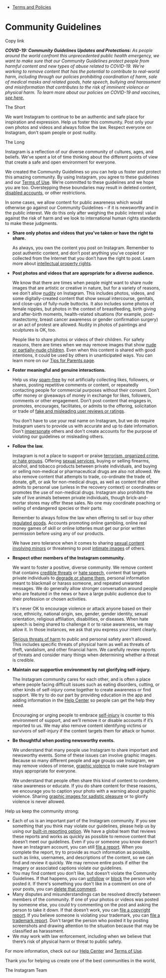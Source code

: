 *   [Terms and Policies](https://help.instagram.com/1417489251945243/?helpref=breadcrumb)

Community Guidelines
====================

Copy link

_**COVID-19: Community Guidelines Updates and Protections:** As people around the world confront this unprecedented public health emergency, we want to make sure that our Community Guidelines protect people from harmful content and new types of abuse related to COVID-19. We’re working to remove content that has the potential to contribute to real-world harm, including through our policies prohibiting coordination of harm, sale of medical masks and related goods, hate speech, bullying and harassment and misinformation that contributes to the risk of imminent violence or physical harm. To learn more about our policies on COVID-19 and vaccines, [see here.](https://help.instagram.com/697825587576762?helpref=faq_content)_

The Short

We want Instagram to continue to be an authentic and safe place for inspiration and expression. Help us foster this community. Post only your own photos and videos and always follow the law. Respect everyone on Instagram, don’t spam people or post nudity.

The Long

Instagram is a reflection of our diverse community of cultures, ages, and beliefs. We’ve spent a lot of time thinking about the different points of view that create a safe and open environment for everyone.

We created the Community Guidelines so you can help us foster and protect this amazing community. By using Instagram, you agree to these guidelines and our [Terms of Use](https://www.instagram.com/legal/terms). We’re committed to these guidelines and we hope you are too. Overstepping these boundaries may result in deleted content, [disabled accounts](https://help.instagram.com/366993040048856?helpref=faq_content), or other restrictions.

In some cases, we allow content for public awareness which would otherwise go against our Community Guidelines – if it is newsworthy and in the public interest. We do this only after weighing the public interest value against the risk of harm and we look to international human rights standards to make these judgments.

*   **Share only photos and videos that you’ve taken or have the right to share.**
    
    As always, you own the content you post on Instagram. Remember to post authentic content, and don’t post anything you’ve copied or collected from the Internet that you don’t have the right to post. Learn more about [intellectual property rights](https://help.instagram.com/126382350847838?helpref=faq_content).
    
*   **Post photos and videos that are appropriate for a diverse audience.**
    
    We know that there are times when people might want to share nude images that are artistic or creative in nature, but for a variety of reasons, we don’t allow [nudity](https://l.instagram.com/?u=https%3A%2F%2Fwww.facebook.com%2Fcommunitystandards%2Fadult_nudity_sexual_activity&e=AT2LfA8WOgI9APkT_ze3refx1AXQJTL2F4bTI7Mu2pwQjSm0SyuPV71XvNWYoqvmPeXQksd2XWTduF3AinRyykR_aOBJbcK3AA600cbCRc6xwi8dty6b7oqYw34WNfPcUivk-lbmsrnh6nbt6EomiA) on Instagram. This includes photos, videos, and some digitally-created content that show sexual intercourse, genitals, and close-ups of fully-nude buttocks. It also includes some photos of female nipples, but photos in the context of breastfeeding, birth giving and after-birth moments, health-related situations (for example, post-mastectomy, breast cancer awareness or gender confirmation surgery) or an act of protest are allowed. Nudity in photos of paintings and sculptures is OK, too.
    
    People like to share photos or videos of their children. For safety reasons, there are times when we may remove images that show [nude or partially-nude children](https://l.instagram.com/?u=https%3A%2F%2Fwww.facebook.com%2Fcommunitystandards%2Fchild_nudity_sexual_exploitation&e=AT2LfA8WOgI9APkT_ze3refx1AXQJTL2F4bTI7Mu2pwQjSm0SyuPV71XvNWYoqvmPeXQksd2XWTduF3AinRyykR_aOBJbcK3AA600cbCRc6xwi8dty6b7oqYw34WNfPcUivk-lbmsrnh6nbt6EomiA). Even when this content is shared with good intentions, it could be used by others in unanticipated ways. You can learn more on our [Tips for Parents page](https://help.instagram.com/154475974694511/?helpref=faq_content).
    
*   **Foster meaningful and genuine interactions.**
    
    Help us stay [spam-free](https://l.instagram.com/?u=https%3A%2F%2Fwww.facebook.com%2Fcommunitystandards%2Fspam&e=AT2LfA8WOgI9APkT_ze3refx1AXQJTL2F4bTI7Mu2pwQjSm0SyuPV71XvNWYoqvmPeXQksd2XWTduF3AinRyykR_aOBJbcK3AA600cbCRc6xwi8dty6b7oqYw34WNfPcUivk-lbmsrnh6nbt6EomiA) by not artificially collecting likes, followers, or shares, posting repetitive comments or content, or repeatedly contacting people for commercial purposes without their consent. Don’t offer money or giveaways of money in exchange for likes, followers, comments or other engagement. Don’t post content that engages in, promotes, encourages, facilitates, or admits to the offering, solicitation or trade of [fake and misleading user reviews or ratings](https://l.instagram.com/?u=https%3A%2F%2Fwww.facebook.com%2Fcommunitystandards%2Ffraud_deception&e=AT2LfA8WOgI9APkT_ze3refx1AXQJTL2F4bTI7Mu2pwQjSm0SyuPV71XvNWYoqvmPeXQksd2XWTduF3AinRyykR_aOBJbcK3AA600cbCRc6xwi8dty6b7oqYw34WNfPcUivk-lbmsrnh6nbt6EomiA).
    
    You don’t have to use your real name on Instagram, but we do require Instagram users to provide us with accurate and up to date information. Don't [impersonate](https://l.instagram.com/?u=https%3A%2F%2Fwww.facebook.com%2Fcommunitystandards%2Fmisrepresentation&e=AT2LfA8WOgI9APkT_ze3refx1AXQJTL2F4bTI7Mu2pwQjSm0SyuPV71XvNWYoqvmPeXQksd2XWTduF3AinRyykR_aOBJbcK3AA600cbCRc6xwi8dty6b7oqYw34WNfPcUivk-lbmsrnh6nbt6EomiA) others and don't create accounts for the purpose of violating our guidelines or misleading others.
    
*   **Follow the law.**
    
    Instagram is not a place to support or praise [terrorism, organized crime, or hate groups](https://l.instagram.com/?u=https%3A%2F%2Fwww.facebook.com%2Fcommunitystandards%2Fdangerous_individuals_organizations&e=AT2LfA8WOgI9APkT_ze3refx1AXQJTL2F4bTI7Mu2pwQjSm0SyuPV71XvNWYoqvmPeXQksd2XWTduF3AinRyykR_aOBJbcK3AA600cbCRc6xwi8dty6b7oqYw34WNfPcUivk-lbmsrnh6nbt6EomiA). Offering [sexual services](https://l.instagram.com/?u=https%3A%2F%2Fwww.facebook.com%2Fcommunitystandards%2Fsexual_solicitation&e=AT2LfA8WOgI9APkT_ze3refx1AXQJTL2F4bTI7Mu2pwQjSm0SyuPV71XvNWYoqvmPeXQksd2XWTduF3AinRyykR_aOBJbcK3AA600cbCRc6xwi8dty6b7oqYw34WNfPcUivk-lbmsrnh6nbt6EomiA), buying or selling firearms, alcohol, and tobacco products between private individuals, and buying or selling non-medical or pharmaceutical drugs are also not allowed. We also remove content that attempts to trade, co-ordinate the trade of, donate, gift, or ask for non-medical drugs, as well as content that either admits to personal use (unless in the recovery context) or coordinates or promotes the use of non-medical drugs. Instagram also prohibits the sale of live animals between private individuals, though brick-and-mortar stores may offer these sales. No one may coordinate poaching or selling of endangered species or their parts.
    
    Remember to always follow the law when offering to sell or buy other [regulated goods](https://l.instagram.com/?u=https%3A%2F%2Fwww.facebook.com%2Fcommunitystandards%2Fregulated_goods&e=AT2LfA8WOgI9APkT_ze3refx1AXQJTL2F4bTI7Mu2pwQjSm0SyuPV71XvNWYoqvmPeXQksd2XWTduF3AinRyykR_aOBJbcK3AA600cbCRc6xwi8dty6b7oqYw34WNfPcUivk-lbmsrnh6nbt6EomiA). Accounts promoting online gambling, online real money games of skill or online lotteries must get our prior written permission before using any of our products.
    
    We have zero tolerance when it comes to sharing [sexual content involving minors](https://l.instagram.com/?u=https%3A%2F%2Fwww.facebook.com%2Fcommunitystandards%2Fchild_nudity_sexual_exploitation&e=AT2LfA8WOgI9APkT_ze3refx1AXQJTL2F4bTI7Mu2pwQjSm0SyuPV71XvNWYoqvmPeXQksd2XWTduF3AinRyykR_aOBJbcK3AA600cbCRc6xwi8dty6b7oqYw34WNfPcUivk-lbmsrnh6nbt6EomiA) or threatening to post [intimate images](https://l.instagram.com/?u=https%3A%2F%2Fwww.facebook.com%2Fcommunitystandards%2Fsexual_exploitation_adults&e=AT2LfA8WOgI9APkT_ze3refx1AXQJTL2F4bTI7Mu2pwQjSm0SyuPV71XvNWYoqvmPeXQksd2XWTduF3AinRyykR_aOBJbcK3AA600cbCRc6xwi8dty6b7oqYw34WNfPcUivk-lbmsrnh6nbt6EomiA) of others.
    
*   **Respect other members of the Instagram community.**
    
    We want to foster a positive, diverse community. We remove content that contains [credible threats](https://l.instagram.com/?u=https%3A%2F%2Fwww.facebook.com%2Fcommunitystandards%2Fcredible_violence&e=AT2LfA8WOgI9APkT_ze3refx1AXQJTL2F4bTI7Mu2pwQjSm0SyuPV71XvNWYoqvmPeXQksd2XWTduF3AinRyykR_aOBJbcK3AA600cbCRc6xwi8dty6b7oqYw34WNfPcUivk-lbmsrnh6nbt6EomiA) or [hate speech](https://l.instagram.com/?u=https%3A%2F%2Fwww.facebook.com%2Fcommunitystandards%2Fhate_speech&e=AT2LfA8WOgI9APkT_ze3refx1AXQJTL2F4bTI7Mu2pwQjSm0SyuPV71XvNWYoqvmPeXQksd2XWTduF3AinRyykR_aOBJbcK3AA600cbCRc6xwi8dty6b7oqYw34WNfPcUivk-lbmsrnh6nbt6EomiA), content that targets private individuals to [degrade or shame them](https://l.instagram.com/?u=https%3A%2F%2Fwww.facebook.com%2Fcommunitystandards%2Fbullying&e=AT2LfA8WOgI9APkT_ze3refx1AXQJTL2F4bTI7Mu2pwQjSm0SyuPV71XvNWYoqvmPeXQksd2XWTduF3AinRyykR_aOBJbcK3AA600cbCRc6xwi8dty6b7oqYw34WNfPcUivk-lbmsrnh6nbt6EomiA), personal information meant to blackmail or harass someone, and repeated unwanted messages. We do generally allow stronger conversation around people who are featured in the news or have a large public audience due to their profession or chosen activities.
    
    It's never OK to encourage violence or attack anyone based on their race, ethnicity, national origin, sex, gender, gender identity, sexual orientation, religious affiliation, disabilities, or diseases. When hate speech is being shared to challenge it or to raise awareness, we may allow it. In those instances, we ask that you express your intent clearly.
    
    [Serious threats of harm](https://l.instagram.com/?u=https%3A%2F%2Fwww.facebook.com%2Fcommunitystandards%2Fcredible_violence&e=AT2LfA8WOgI9APkT_ze3refx1AXQJTL2F4bTI7Mu2pwQjSm0SyuPV71XvNWYoqvmPeXQksd2XWTduF3AinRyykR_aOBJbcK3AA600cbCRc6xwi8dty6b7oqYw34WNfPcUivk-lbmsrnh6nbt6EomiA) to public and personal safety aren't allowed. This includes specific threats of physical harm as well as threats of theft, vandalism, and other financial harm. We carefully review reports of threats and consider many things when determining whether a threat is credible.
    
*   **Maintain our supportive environment by not glorifying self-injury.**
    
    The Instagram community cares for each other, and is often a place where people facing difficult issues such as eating disorders, cutting, or other kinds of self-injury come together to create awareness or find support. We try to do our part by providing education in the app and adding information in the [Help Center](https://help.instagram.com/) so people can get the help they need.
    
    Encouraging or urging people to embrace [self-injury](https://l.instagram.com/?u=https%3A%2F%2Fwww.facebook.com%2Fcommunitystandards%2Fsuicide_self_injury_violence&e=AT2LfA8WOgI9APkT_ze3refx1AXQJTL2F4bTI7Mu2pwQjSm0SyuPV71XvNWYoqvmPeXQksd2XWTduF3AinRyykR_aOBJbcK3AA600cbCRc6xwi8dty6b7oqYw34WNfPcUivk-lbmsrnh6nbt6EomiA) is counter to this environment of support, and we’ll remove it or disable accounts if it’s reported to us. We may also remove content identifying victims or survivors of self-injury if the content targets them for attack or humor.
    
*   **Be thoughtful when posting newsworthy events.**
    
    We understand that many people use Instagram to share important and newsworthy events. Some of these issues can involve graphic images. Because so many different people and age groups use Instagram, we may remove videos of intense, [graphic violence](https://l.instagram.com/?u=https%3A%2F%2Fwww.facebook.com%2Fcommunitystandards%2Fgraphic_violence&e=AT2LfA8WOgI9APkT_ze3refx1AXQJTL2F4bTI7Mu2pwQjSm0SyuPV71XvNWYoqvmPeXQksd2XWTduF3AinRyykR_aOBJbcK3AA600cbCRc6xwi8dty6b7oqYw34WNfPcUivk-lbmsrnh6nbt6EomiA) to make sure Instagram stays appropriate for everyone.
    
    We understand that people often share this kind of content to condemn, raise awareness or educate. If you do share content for these reasons, we encourage you to caption your photo with a warning about graphic violence. Sharing [graphic images for sadistic pleasure](https://l.instagram.com/?u=https%3A%2F%2Fwww.facebook.com%2Fcommunitystandards%2Fcruel_insensitive&e=AT2LfA8WOgI9APkT_ze3refx1AXQJTL2F4bTI7Mu2pwQjSm0SyuPV71XvNWYoqvmPeXQksd2XWTduF3AinRyykR_aOBJbcK3AA600cbCRc6xwi8dty6b7oqYw34WNfPcUivk-lbmsrnh6nbt6EomiA) or to glorify violence is never allowed.
    

Help us keep the community strong:

*   Each of us is an important part of the Instagram community. If you see something that you think may violate our guidelines, please help us by using our [built-in reporting option](https://help.instagram.com/165828726894770?helpref=faq_content). We have a global team that reviews these reports and works as quickly as possible to remove content that doesn’t meet our guidelines. Even if you or someone you know doesn’t have an Instagram account, you can still [file a report](https://help.instagram.com/contact/383679321740945). When you complete the report, try to provide as much information as possible, such as links, usernames, and descriptions of the content, so we can find and review it quickly. We may remove entire posts if either the imagery or associated captions violate our guidelines.
*   You may find content you don’t like, but doesn’t violate the Community Guidelines. If that happens, you can [unfollow](https://help.instagram.com/286340048138725?helpref=faq_content) or [block](https://help.instagram.com/426700567389543/?helpref=faq_content) the person who posted it. If there's something you don't like in a comment on one of your posts, you can [delete that comment](https://help.instagram.com/289098941190483?helpref=faq_content).
*   Many disputes and misunderstandings can be resolved directly between members of the community. If one of your photos or videos was posted by someone else, you could try commenting on the post and asking the person to take it down. If that doesn’t work, you can [file a copyright report](https://help.instagram.com/126382350847838?helpref=faq_content). If you believe someone is violating your trademark, you can [file a trademark report](https://help.instagram.com/222826637847963?helpref=faq_content). Don't target the person who posted it by posting screenshots and drawing attention to the situation because that may be classified as harassment.
*   We may work with law enforcement, including when we believe that there’s risk of physical harm or threat to public safety.

For more information, check out our [Help Center](https://help.instagram.com/) and [Terms of Use](https://l.instagram.com/?u=http%3A%2F%2Finstagram.com%2Flegal%2Fterms%2F%23&e=AT2LfA8WOgI9APkT_ze3refx1AXQJTL2F4bTI7Mu2pwQjSm0SyuPV71XvNWYoqvmPeXQksd2XWTduF3AinRyykR_aOBJbcK3AA600cbCRc6xwi8dty6b7oqYw34WNfPcUivk-lbmsrnh6nbt6EomiA).

Thank you for helping us create one of the best communities in the world,

The Instagram Team